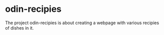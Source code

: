 # odin-recipies
The project odin-recipies is about creating a webpage with various recipies of dishes in it.
